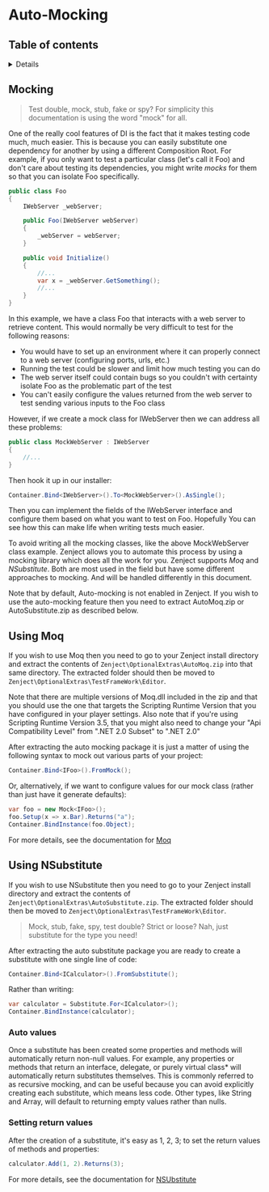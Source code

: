 # Auto-Mocking

## Table of contents
<!-- START doctoc generated TOC please keep comment here to allow auto update -->
<!-- DON'T EDIT THIS SECTION, INSTEAD RE-RUN doctoc TO UPDATE -->
<details>
<summary>Details</summary>

- [<a id="auto-mocking-using-moq"></a>Auto-Mocking](#a-idauto-mocking-using-moqaauto-mocking)
- [Using Moq](#using-moq)
- [Using NSubstitute](#using-nsubstitute)
  - [Auto values](#auto-values)
  - [Setting return values](#setting-return-values)

</details>
<!-- END doctoc generated TOC please keep comment here to allow auto update -->

## Mocking

> Test double, mock, stub, fake or spy? 
> For simplicity this documentation is using the word "mock" for all.

One of the really cool features of DI is the fact that it makes testing code much, much easier.  This is because you can easily substitute one dependency for another by using a different Composition Root. For example, if you only want to test a particular class (let's call it Foo) and don't care about testing its dependencies, you might write *mocks* for them so that you can isolate Foo specifically.

```csharp
public class Foo
{
    IWebServer _webServer;

    public Foo(IWebServer webServer)
    {
        _webServer = webServer;
    }

    public void Initialize()
    {
        //...
        var x = _webServer.GetSomething();
        //...
    }
}
```

In this example, we have a class Foo that interacts with a web server to retrieve content.  This would normally be very difficult to test for the following reasons:

* You would have to set up an environment where it can properly connect to a web server (configuring ports, urls, etc.)
* Running the test could be slower and limit how much testing you can do
* The web server itself could contain bugs so you couldn't with certainty isolate Foo as the problematic part of the test
* You can't easily configure the values returned from the web server to test sending various inputs to the Foo class

However, if we create a mock class for IWebServer then we can address all these problems:

```csharp
public class MockWebServer : IWebServer
{
    //...
}
```

Then hook it up in our installer:

```csharp
Container.Bind<IWebServer>().To<MockWebServer>().AsSingle();
```

Then you can implement the fields of the IWebServer interface and configure them based on what you want to test on Foo. Hopefully You can see how this can make life when writing tests much easier.

To avoid writing all the mocking classes, like the above MockWebServer class example. Zenject allows you to automate this process by using a mocking library which does all the work for you. Zenject supports *Moq* and *NSubstitute*. Both are most used in the field but have some different approaches to mocking. And will be handled differently in this document.

Note that by default, Auto-mocking is not enabled in Zenject.  If you wish to use the auto-mocking feature then you need to extract AutoMoq.zip or AutoSubstitute.zip as described below.

## Using Moq

If you wish to use Moq then you need to go to your Zenject install directory and extract the contents of ``Zenject\OptionalExtras\AutoMoq.zip`` into that same directory.
The extracted folder should then be moved to ``Zenject\OptionalExtras\TestFrameWork\Editor``.

Note that there are multiple versions of Moq.dll included in the zip and that you should use the one that targets the Scripting Runtime Version that you have configured in your player settings. Also note that if you're using Scripting Runtime Version 3.5, that you might also need to change your "Api Compatibility Level" from ".NET 2.0 Subset" to ".NET 2.0"

After extracting the auto mocking package it is just a matter of using the following syntax to mock out various parts of your project:

```csharp
Container.Bind<IFoo>().FromMock();
```

Or, alternatively, if we want to configure values for our mock class (rather than just have it generate defaults):

```csharp
var foo = new Mock<IFoo>();
foo.Setup(x => x.Bar).Returns("a");
Container.BindInstance(foo.Object);
```

For more details, see the documentation for [Moq](https://github.com/moq/moq4)

## Using NSubstitute

If you wish to use NSubstitute then you need to go to your Zenject install directory and extract the contents of ``Zenject\OptionalExtras\AutoSubstitute.zip``.
The extracted folder should then be moved to ``Zenject\OptionalExtras\TestFrameWork\Editor``.

> Mock, stub, fake, spy, test double? Strict or loose? Nah, just substitute for the type you need!

After extracting the auto substitute package you are ready to create a substitute with one single line of code:

```csharp
Container.Bind<ICalculator>().FromSubstitute();
```

Rather than writing:

```csharp
var calculator = Substitute.For<ICalculator>();
Container.BindInstance(calculator);
```

### Auto values

Once a substitute has been created some properties and methods will automatically return non-null values. For example, any properties or methods that return an interface, delegate, or purely virtual class* will automatically return substitutes themselves. This is commonly referred to as recursive mocking, and can be useful because you can avoid explicitly creating each substitute, which means less code. Other types, like String and Array, will default to returning empty values rather than nulls.  

### Setting return values

After the creation of a substitute, it's easy as 1, 2, 3; to set the return values of methods and properties:

```csharp  
calculator.Add(1, 2).Returns(3);
```

For more details, see the documentation for [NSUbstitute](https://nsubstitute.github.io)
